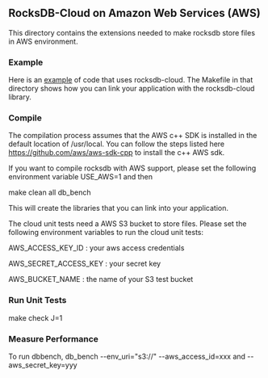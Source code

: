 ## RocksDB-Cloud on Amazon Web Services (AWS)

This directory contains the extensions needed to make rocksdb store
files in AWS environment.

### Example
Here is an [example](https://github.com/rockset/rocksdb-cloud/blob/master/cloud/examples/cloud_durable_example.cc)  of code that uses rocksdb-cloud. The Makefile in that directory shows how you can link your application with the rocksdb-cloud library.

### Compile
The compilation process assumes that the AWS c++ SDK is installed in
the default location of /usr/local. You can follow the steps listed
here https://github.com/aws/aws-sdk-cpp to install the c++ AWS sdk.

If you want to compile rocksdb with AWS support, please set the following
environment variable USE_AWS=1 and then

   make clean all db_bench

This will create the libraries that you can link into your application.

The cloud unit tests need a AWS S3 bucket to store files. Please set the
following environment variables to run the cloud unit tests:

AWS_ACCESS_KEY_ID     : your aws access credentials

AWS_SECRET_ACCESS_KEY : your secret key

AWS_BUCKET_NAME       : the name of your S3 test bucket

### Run Unit Tests

make check J=1

### Measure Performance
To run dbbench,
   db_bench --env_uri="s3://" --aws_access_id=xxx and --aws_secret_key=yyy



